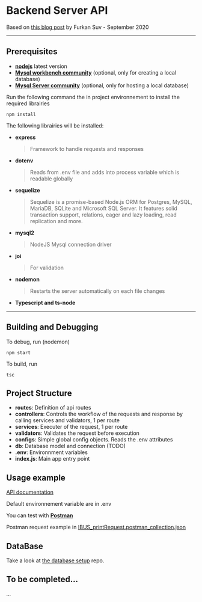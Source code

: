 # Backend Server API
Based on [this blog post](https://blog.dbi-services.com/build-api-backend-server-with-nodejs-and-postgresql/) by Furkan Suv - September 2020

---
## Prerequisites

 - [**nodejs**](https://nodejs.org/en/) latest version
 - [**Mysql workbench community**](https://dev.mysql.com/downloads/workbench/) (optional, only for creating a local database)
 - [**Mysql Server community**](https://dev.mysql.com/downloads/mysql/) (optional, only for hosting a local database)
   
Run the following command the in project environnement to install the required librairies 
```
npm install 
```
The following librairies will be installed:
- **express** 
  	>Framework to handle requests and responses
- **dotenv**
  	>Reads from .env file and adds into process variable which is readable globally
- **sequelize**
	>Sequelize is a promise-based Node.js ORM for Postgres, MySQL, MariaDB, SQLite and Microsoft SQL Server. It features solid transaction support, relations, eager and lazy loading, read replication and more.
- **mysql2**
	>NodeJS Mysql connection driver
- **joi**
	>For validation
- **nodemon**
	>Restarts the server automatically on each file changes
- **Typescript and ts-node**

---
## Building and Debugging
To debug, run (nodemon)
```
npm start 
```

To build, run 
```
tsc 
```

## Project Structure

- **routes**: Definition of api routes 
- **controllers**: Controls the workflow of the requests and response by calling services and validators, 1 per route
- **services**: Executer of the request, 1 per route
- **validators**: Validates the request before execution
- **configs**: Simple global config objects. Reads the .env attributes
- **db**: Database model and connection (TODO)
- **.env**: Environnment variables
- **index.js**: Main app entry point

## Usage example

[API documentation](https://documenter.getpostman.com/view/14919630/Tz5p6dCq)

Default environnement variable are in .env

You can test with [**Postman**](https://www.postman.com/downloads/)

Postman request example in [IBUS_printRequest.postman_collection.json](IBUS_printRequest.postman_collection.json)


## DataBase
Take a look at [the database setup](https://github.com/IBUS-Sherbrooke/website-database) repo. 

## To be completed...
...